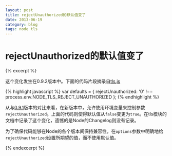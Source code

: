 ```yaml
---
layout: post
title: rejectUnauthorized的默认值变了
date: 2013-06-19
category: blog
tags: node tls
---
```


# rejectUnauthorized的默认值变了

{% excerpt %}

这个变化发生在0.9.2版本中。下面的代码片段摘录自[tls.js](https://github.com/joyent/node/blob/v0.9.2-release/lib/tls.js)

{% highlight javascript %}
var defaults = {
  rejectUnauthorized: '0' !== process.env.NODE_TLS_REJECT_UNAUTHORIZED
};
{% endhighlight %}

从与[0.9.1](https://github.com/joyent/node/blob/v0.9.1-release/lib/tls.js)版本的对比来看，在新版本中，允许使用环境变量来控制参数`rejectUnauthorized`。上面的代码则使得默认值从`false`变更为`true`。在tls模块的文档中记录了这个变化，遗憾的是Node的Changelog则没有记录。

为了确保代码能够在Node的各个版本间保持兼容性，在`options`参数中明确地给`rejectUnauthorized`设置所期望的值，而不使用默认值。

{% endexcerpt %}
